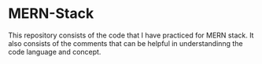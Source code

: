 # MERN-Stack
This repository consists of the code that I have practiced for MERN stack. It also consists of the comments that can be helpful in understandinng the code language and concept.
